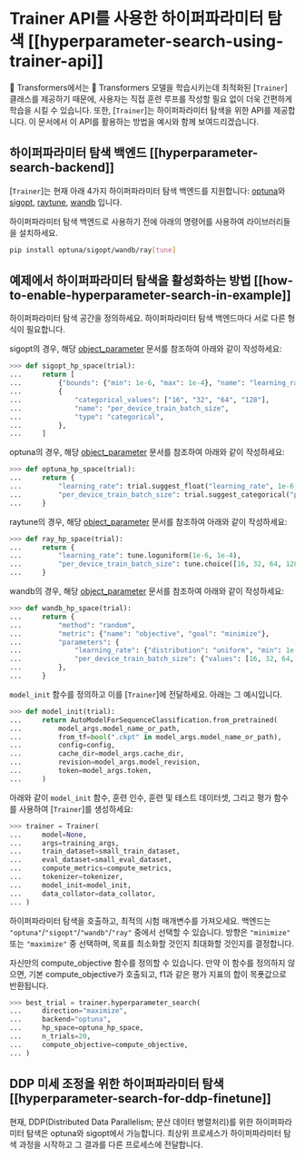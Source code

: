 <!--Copyright 2022 The HuggingFace Team. All rights reserved.

Licensed under the Apache License, Version 2.0 (the "License"); you may not use this file except in compliance with
the License. You may obtain a copy of the License at

http://www.apache.org/licenses/LICENSE-2.0

Unless required by applicable law or agreed to in writing, software distributed under the License is distributed on
an "AS IS" BASIS, WITHOUT WARRANTIES OR CONDITIONS OF ANY KIND, either express or implied. See the License for the

⚠️ Note that this file is in Markdown but contain specific syntax for our doc-builder (similar to MDX) that may not be
rendered properly in your Markdown viewer.

-->

# Trainer API를 사용한 하이퍼파라미터 탐색 [[hyperparameter-search-using-trainer-api]]

🤗 Transformers에서는 🤗 Transformers 모델을 학습시키는데 최적화된 [`Trainer`] 클래스를 제공하기 때문에, 사용자는 직접 훈련 루프를 작성할 필요 없이 더욱 간편하게 학습을 시킬 수 있습니다. 또한, [`Trainer`]는 하이퍼파라미터 탐색을 위한 API를 제공합니다. 이 문서에서 이 API를 활용하는 방법을 예시와 함께 보여드리겠습니다.

## 하이퍼파라미터 탐색 백엔드 [[hyperparameter-search-backend]]

[`Trainer`]는 현재 아래 4가지 하이퍼파라미터 탐색 백엔드를 지원합니다:
[optuna](https://optuna.org/)와 [sigopt](https://sigopt.com/), [raytune](https://docs.ray.io/en/latest/tune/index.html), [wandb](https://wandb.ai/site/sweeps) 입니다.

하이퍼파라미터 탐색 백엔드로 사용하기 전에 아래의 명령어를 사용하여 라이브러리들을 설치하세요.
```bash
pip install optuna/sigopt/wandb/ray[tune] 
```

## 예제에서 하이퍼파라미터 탐색을 활성화하는 방법 [[how-to-enable-hyperparameter-search-in-example]]

하이퍼파라미터 탐색 공간을 정의하세요. 하이퍼파라미터 탐색 백엔드마다 서로 다른 형식이 필요합니다.

sigopt의 경우, 해당 [object_parameter](https://docs.sigopt.com/ai-module-api-references/api_reference/objects/object_parameter) 문서를 참조하여 아래와 같이 작성하세요:
```py
>>> def sigopt_hp_space(trial):
...     return [
...         {"bounds": {"min": 1e-6, "max": 1e-4}, "name": "learning_rate", "type": "double"},
...         {
...             "categorical_values": ["16", "32", "64", "128"],
...             "name": "per_device_train_batch_size",
...             "type": "categorical",
...         },
...     ]
```

optuna의 경우, 해당 [object_parameter](https://optuna.readthedocs.io/en/stable/tutorial/10_key_features/002_configurations.html#sphx-glr-tutorial-10-key-features-002-configurations-py) 문서를 참조하여 아래와 같이 작성하세요:

```py
>>> def optuna_hp_space(trial):
...     return {
...         "learning_rate": trial.suggest_float("learning_rate", 1e-6, 1e-4, log=True),
...         "per_device_train_batch_size": trial.suggest_categorical("per_device_train_batch_size", [16, 32, 64, 128]),
...     }
```

raytune의 경우, 해당 [object_parameter](https://docs.ray.io/en/latest/tune/api/search_space.html) 문서를 참조하여 아래와 같이 작성하세요:

```py
>>> def ray_hp_space(trial):
...     return {
...         "learning_rate": tune.loguniform(1e-6, 1e-4),
...         "per_device_train_batch_size": tune.choice([16, 32, 64, 128]),
...     }
```

wandb의 경우, 해당 [object_parameter](https://docs.wandb.ai/guides/sweeps/configuration) 문서를 참조하여 아래와 같이 작성하세요:

```py
>>> def wandb_hp_space(trial):
...     return {
...         "method": "random",
...         "metric": {"name": "objective", "goal": "minimize"},
...         "parameters": {
...             "learning_rate": {"distribution": "uniform", "min": 1e-6, "max": 1e-4},
...             "per_device_train_batch_size": {"values": [16, 32, 64, 128]},
...         },
...     }
```

`model_init` 함수를 정의하고 이를 [`Trainer`]에 전달하세요. 아래는 그 예시입니다.
```py
>>> def model_init(trial):
...     return AutoModelForSequenceClassification.from_pretrained(
...         model_args.model_name_or_path,
...         from_tf=bool(".ckpt" in model_args.model_name_or_path),
...         config=config,
...         cache_dir=model_args.cache_dir,
...         revision=model_args.model_revision,
...         token=model_args.token,
...     )
```

아래와 같이 `model_init` 함수, 훈련 인수, 훈련 및 테스트 데이터셋, 그리고 평가 함수를 사용하여 [`Trainer`]를 생성하세요:

```py
>>> trainer = Trainer(
...     model=None,
...     args=training_args,
...     train_dataset=small_train_dataset,
...     eval_dataset=small_eval_dataset,
...     compute_metrics=compute_metrics,
...     tokenizer=tokenizer,
...     model_init=model_init,
...     data_collator=data_collator,
... )
```

하이퍼파라미터 탐색을 호출하고, 최적의 시험 매개변수를 가져오세요. 백엔드는 `"optuna"`/`"sigopt"`/`"wandb"`/`"ray"` 중에서 선택할 수 있습니다. 방향은 `"minimize"` 또는 `"maximize"` 중 선택하며, 목표를 최소화할 것인지 최대화할 것인지를 결정합니다.

자신만의 compute_objective 함수를 정의할 수 있습니다. 만약 이 함수를 정의하지 않으면, 기본 compute_objective가 호출되고, f1과 같은 평가 지표의 합이 목푯값으로 반환됩니다.

```py
>>> best_trial = trainer.hyperparameter_search(
...     direction="maximize",
...     backend="optuna",
...     hp_space=optuna_hp_space,
...     n_trials=20,
...     compute_objective=compute_objective,
... )
```

## DDP 미세 조정을 위한 하이퍼파라미터 탐색 [[hyperparameter-search-for-ddp-finetune]]
현재, DDP(Distributed Data Parallelism; 분산 데이터 병렬처리)를 위한 하이퍼파라미터 탐색은 optuna와 sigopt에서 가능합니다. 최상위 프로세스가 하이퍼파라미터 탐색 과정을 시작하고 그 결과를 다른 프로세스에 전달합니다.
